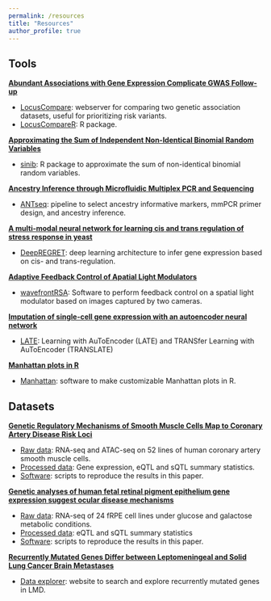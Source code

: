 ```yaml
---
permalink: /resources
title: "Resources"
author_profile: true
---
```


Tools
----

**[Abundant Associations with Gene Expression Complicate GWAS Follow-up](https://www.nature.com/articles/s41588-019-0404-0)**
- [LocusCompare](http://locuscompare.com/): webserver for comparing two genetic association datasets, useful for prioritizing risk variants. 
- [LocusCompareR](https://github.com/boxiangliu/locuscomparer): R package.

**[Approximating the Sum of Independent Non-Identical Binomial Random Variables](https://journal.r-project.org/archive/2018/RJ-2018-011/RJ-2018-011.pdf)**
- [sinib](https://github.com/boxiangliu/sinib): R package to approximate the sum of non-identical binomial random variables.

**[Ancestry Inference through Microfluidic Multiplex PCR and Sequencing](http://stanford.edu/~bliu2/pubs/ANTseq.pdf)**
- [ANTseq](https://github.com/boxiangliu/ANTseq): pipeline to select ancestry informative markers, mmPCR primer design, and ancestry inference.

**[A multi-modal neural network for learning cis and trans regulation of stress response in yeast](https://arxiv.org/abs/1908.09426)**
- [DeepREGRET](https://github.com/boxiangliu/DeepRegret): deep learning architecture to infer gene expression based on cis- and trans-regulation. 

**[Adaptive Feedback Control of Apatial Light Modulators](https://github.com/uw-loci/wavefrontRSA)**
- [wavefrontRSA](https://github.com/uw-loci/wavefrontRSA): Software to perform feedback control on a spatial light modulator based on images captured by two cameras.

**[Imputation of single-cell gene expression with an autoencoder neural network](https://www.biorxiv.org/content/10.1101/504977v2)**
- [LATE](https://github.com/audreyqyfu/LATE): Learning with AuToEncoder (LATE) and TRANSfer Learning with AuToEncoder (TRANSLATE)

**[Manhattan plots in R](https://github.com/boxiangliu/manhattan)**
- [Manhattan](https://github.com/boxiangliu/manhattan): software to make customizable Manhattan plots in R.


Datasets
----
**[Genetic Regulatory Mechanisms of Smooth Muscle Cells Map to Coronary Artery Disease Risk Loci](https://www.cell.com/ajhg/fulltext/S0002-9297(18)30267-2)**
- [Raw data](https://www.ncbi.nlm.nih.gov/geo/query/acc.cgi?acc=GSE113348): RNA-seq and ATAC-seq on 52 lines of human coronary artery smooth muscle cells.
- [Processed data](https://stanford.app.box.com/s/e6e8hyft5u7wix1nzg5mjfqa084c4tin): Gene expression, eQTL and sQTL summary statistics.
- [Software](https://github.com/boxiangliu/hcasmc_eqtl): scripts to reproduce the results in this paper. 


**[Genetic analyses of human fetal retinal pigment epithelium gene expression suggest ocular disease mechanisms](https://www.nature.com/articles/s42003-019-0430-6)**
- [Raw data](https://www.ncbi.nlm.nih.gov/geo/query/acc.cgi?acc=GSE129479): RNA-seq of 24 fRPE cell lines under glucose and galactose metabolic conditions.
- [Processed data](https://stanford.app.box.com/s/asrxy0o66xxe1j7mfj56p3z3d405gijj): eQTL and sQTL summary statistics
- [Software](https://github.com/boxiangliu/rpe): scripts to reproduce the results in this paper.


**[Recurrently Mutated Genes Differ between Leptomeningeal and Solid Lung Cancer Brain Metastases](https://www.jto.org/article/S1556-0864(18)30222-3/fulltext)**
- [Data explorer](http://www.lmdseq.org/): website to search and explore recurrently mutated genes in LMD.  